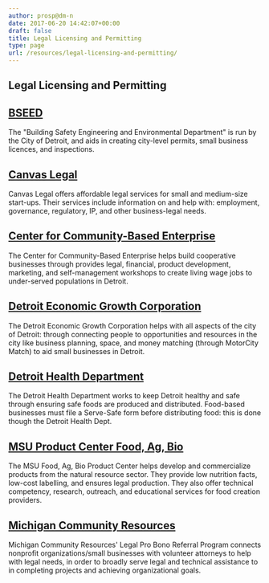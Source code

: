 ```yaml
---
author: prosp@dm-n
date: 2017-06-20 14:42:07+00:00
draft: false
title: Legal Licensing and Permitting
type: page
url: /resources/legal-licensing-and-permitting/
---
```


## Legal Licensing and Permitting




## [**BSEED**](http://www.detroitmi.gov/bseed)






The "Building Safety Engineering and Environmental Department" is run by the City of Detroit, and aids in creating city-level permits, small business licences, and inspections.


## [Canvas Legal](http://www.canvaslegal.com/)





Canvas Legal offers affordable legal services for small and medium-size start-ups. Their services include information on and help with: employment, governance, regulatory, IP, and other business-legal needs. 


## [**Center for Community-Based Enterprise**](http://www.c2be.org/)


The Center for Community-Based Enterprise helps build cooperative businesses through provides legal, financial, product development, marketing, and self-management workshops to create living wage jobs to under-served populations in Detroit.




## [**Detroit Economic Growth Corporation**](http://www.degc.org/)


The Detroit Economic Growth Corporation helps with all aspects of the city of Detroit: through connecting people to opportunities and resources in the city like business planning, space, and money matching (through MotorCity Match) to aid small businesses in Detroit.




## [Detroit Health Department](http://www.detroitmi.gov/health)


The Detroit Health Department works to keep Detroit healthy and safe through ensuring safe foods are produced and distributed. Food-based businesses must file a Serve-Safe form before distributing food: this is done though the Detroit Health Dept.




## [MSU Product Center Food, Ag, Bio](http://msue.anr.msu.edu/resources/msu_product_center_for_agriculture_natural_resources)


The MSU Food, Ag, Bio Product Center helps develop and commercialize products from the natural resource sector. They provide low nutrition facts, low-cost labelling, and ensures legal production. They also offer technical competency, research, outreach, and educational services for food creation providers. 


## [Michigan Community Resources](https://mi-community.org/)


Michigan Community Resources' Legal Pro Bono Referral Program connects nonprofit organizations/small businesses with volunteer attorneys to help with legal needs, in order to broadly serve legal and technical assistance to in completing projects and achieving organizational goals.
